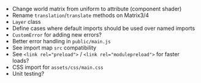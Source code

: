 - Change world matrix from uniform to attribute (component shader)
- Rename `translation`/`translate` methods on Matrix3/4
- `Layer` class
- Define cases where default imports should be used over named imports
- `CustomError` for adding new errors?
- Better error handling in `public/main.js`
- See import map `src` compatibility
- See `<link rel="preload">` / `<link rel="modulepreload">` for faster loads?
- CSS import for `assets/css/main.css`
- Unit testing?